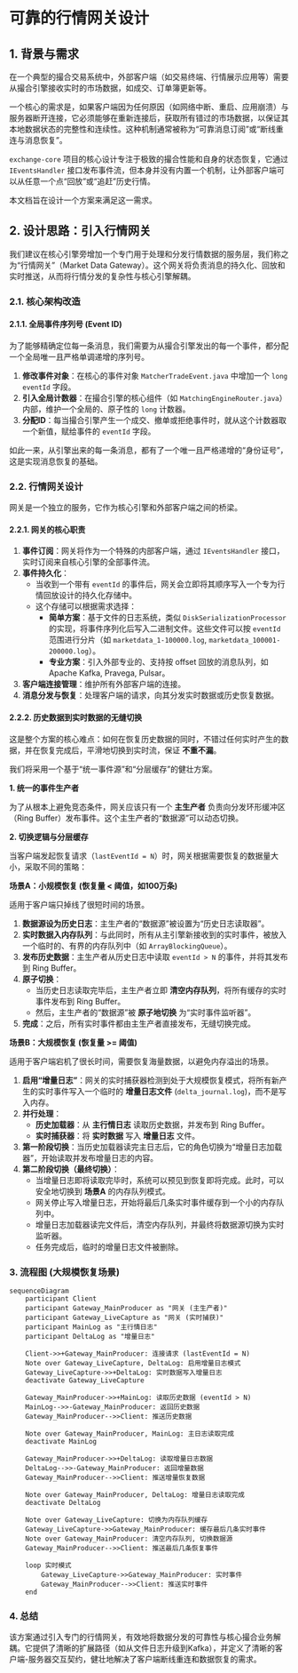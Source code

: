 # 可靠的行情网关设计

## 1. 背景与需求

在一个典型的撮合交易系统中，外部客户端（如交易终端、行情展示应用等）需要从撮合引擎接收实时的市场数据，如成交、订单簿更新等。

一个核心的需求是，如果客户端因为任何原因（如网络中断、重启、应用崩溃）与服务器断开连接，它必须能够在重新连接后，获取所有错过的市场数据，以保证其本地数据状态的完整性和连续性。这种机制通常被称为“可靠消息订阅”或“断线重连与消息恢复”。

`exchange-core` 项目的核心设计专注于极致的撮合性能和自身的状态恢复，它通过 `IEventsHandler` 接口发布事件流，但本身并没有内置一个机制，让外部客户端可以从任意一个点“回放”或“追赶”历史行情。

本文档旨在设计一个方案来满足这一需求。

## 2. 设计思路：引入行情网关

我们建议在核心引擎旁增加一个专门用于处理和分发行情数据的服务层，我们称之为“行情网关”（Market Data Gateway）。这个网关将负责消息的持久化、回放和实时推送，从而将行情分发的复杂性与核心引擎解耦。

### 2.1. 核心架构改造

#### 2.1.1. 全局事件序列号 (Event ID)

为了能够精确定位每一条消息，我们需要为从撮合引擎发出的每一个事件，都分配一个全局唯一且严格单调递增的序列号。

1.  **修改事件对象**：在核心的事件对象 `MatcherTradeEvent.java` 中增加一个 `long eventId` 字段。
2.  **引入全局计数器**：在撮合引擎的核心组件（如 `MatchingEngineRouter.java`）内部，维护一个全局的、原子性的 `long` 计数器。
3.  **分配ID**：每当撮合引擎产生一个成交、撤单或拒绝事件时，就从这个计数器取一个新值，赋给事件的 `eventId` 字段。

如此一来，从引擎出来的每一条消息，都有了一个唯一且严格递增的“身份证号”，这是实现消息恢复的基础。

### 2.2. 行情网关设计

网关是一个独立的服务，它作为核心引擎和外部客户端之间的桥梁。

#### 2.2.1. 网关的核心职责

1.  **事件订阅**：网关将作为一个特殊的内部客户端，通过 `IEventsHandler` 接口，实时订阅来自核心引擎的全部事件流。
2.  **事件持久化**：
    *   当收到一个带有 `eventId` 的事件后，网关会立即将其顺序写入一个专为行情回放设计的持久化存储中。
    *   这个存储可以根据需求选择：
        *   **简单方案**：基于文件的日志系统，类似 `DiskSerializationProcessor` 的实现，将事件序列化后写入二进制文件。这些文件可以按 `eventId` 范围进行分片（如 `marketdata_1-100000.log`, `marketdata_100001-200000.log`）。
        *   **专业方案**：引入外部专业的、支持按 offset 回放的消息队列，如 Apache Kafka, Pravega, Pulsar。
3.  **客户端连接管理**：维护所有外部客户端的连接。
4.  **消息分发与恢复**：处理客户端的请求，向其分发实时数据或历史恢复数据。

#### 2.2.2. 历史数据到实时数据的无缝切换

这是整个方案的核心难点：如何在恢复历史数据的同时，不错过任何实时产生的数据，并在恢复完成后，平滑地切换到实时流，保证 **不重不漏**。

我们将采用一个基于“统一事件源”和“分层缓存”的健壮方案。

**1. 统一的事件生产者**

为了从根本上避免竞态条件，网关应该只有一个 **主生产者** 负责向分发环形缓冲区（Ring Buffer）发布事件。这个主生产者的“数据源”可以动态切换。

**2. 切换逻辑与分层缓存**

当客户端发起恢复请求（`lastEventId = N`）时，网关根据需要恢复的数据量大小，采取不同的策略：

**场景A：小规模恢复 (恢复量 < 阈值，如100万条)**

适用于客户端只掉线了很短时间的场景。

1.  **数据源设为历史日志**：主生产者的“数据源”被设置为“历史日志读取器”。
2.  **实时数据入内存队列**：与此同时，所有从主引擎新接收到的实时事件，被放入一个临时的、有界的内存队列中（如 `ArrayBlockingQueue`）。
3.  **发布历史数据**：主生产者从历史日志中读取 `eventId > N` 的事件，并将其发布到 Ring Buffer。
4.  **原子切换**：
    *   当历史日志读取完毕后，主生产者立即 **清空内存队列**，将所有缓存的实时事件发布到 Ring Buffer。
    *   然后，主生产者的“数据源”被 **原子地切换** 为“实时事件监听器”。
5.  **完成**：之后，所有实时事件都由主生产者直接发布，无缝切换完成。

**场景B：大规模恢复 (恢复量 >= 阈值)**

适用于客户端宕机了很长时间，需要恢复海量数据，以避免内存溢出的场景。

1.  **启用“增量日志”**：网关的实时捕获器检测到处于大规模恢复模式，将所有新产生的实时事件写入一个临时的 **增量日志文件** (`delta_journal.log`)，而不是写入内存。
2.  **并行处理**：
    *   **历史加载器**：从 **主行情日志** 读取历史数据，并发布到 Ring Buffer。
    *   **实时捕获器**：将 **实时数据** 写入 **增量日志** 文件。
3.  **第一阶段切换**：当历史加载器读完主日志后，它的角色切换为“增量日志加载器”，开始读取并发布增量日志的内容。
4.  **第二阶段切换（最终切换）**：
    *   当增量日志即将读取完毕时，系统可以预见到恢复即将完成。此时，可以安全地切换到 **场景A** 的内存队列模式。
    *   网关停止写入增量日志，开始将最后几条实时事件缓存到一个小的内存队列中。
    *   增量日志加载器读完文件后，清空内存队列，并最终将数据源切换为实时监听器。
    *   任务完成后，临时的增量日志文件被删除。

### 3. 流程图 (大规模恢复场景)

```mermaid
sequenceDiagram
    participant Client
    participant Gateway_MainProducer as "网关 (主生产者)"
    participant Gateway_LiveCapture as "网关 (实时捕获)"
    participant MainLog as "主行情日志"
    participant DeltaLog as "增量日志"

    Client->>+Gateway_MainProducer: 连接请求 (lastEventId = N)
    Note over Gateway_LiveCapture, DeltaLog: 启用增量日志模式
    Gateway_LiveCapture->>+DeltaLog: 实时数据写入增量日志
    deactivate Gateway_LiveCapture

    Gateway_MainProducer->>+MainLog: 读取历史数据 (eventId > N)
    MainLog-->>-Gateway_MainProducer: 返回历史数据
    Gateway_MainProducer-->>Client: 推送历史数据

    Note over Gateway_MainProducer, MainLog: 主日志读取完成
    deactivate MainLog

    Gateway_MainProducer->>+DeltaLog: 读取增量日志数据
    DeltaLog-->>-Gateway_MainProducer: 返回增量数据
    Gateway_MainProducer-->>Client: 推送增量恢复数据

    Note over Gateway_MainProducer, DeltaLog: 增量日志读取完成
    deactivate DeltaLog

    Note over Gateway_LiveCapture: 切换为内存队列缓存
    Gateway_LiveCapture->>Gateway_MainProducer: 缓存最后几条实时事件
    Note over Gateway_MainProducer: 清空内存队列, 切换数据源
    Gateway_MainProducer-->>Client: 推送最后几条恢复事件

    loop 实时模式
        Gateway_LiveCapture->>Gateway_MainProducer: 实时事件
        Gateway_MainProducer-->>Client: 推送实时事件
    end
```

### 4. 总结

该方案通过引入专门的行情网关，有效地将数据分发的可靠性与核心撮合业务解耦。它提供了清晰的扩展路径（如从文件日志升级到Kafka），并定义了清晰的客户端-服务器交互契约，健壮地解决了客户端断线重连和数据恢复的需求。
